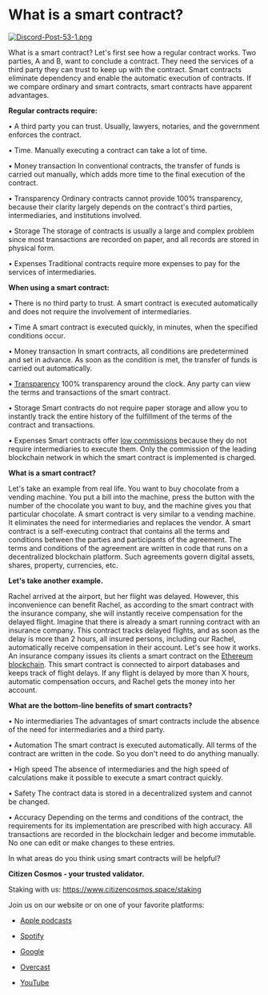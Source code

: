**What is a smart contract?**
=======================

[![Discord-Post-53-1.png](https://i.postimg.cc/JzvRmzSN/Discord-Post-53-1.png)](https://postimg.cc/4Y6DQsfy)

What is a smart contract? Let's first see how a regular contract works. Two parties, A and B, want to conclude a contract. They need the services of a third party they can trust to keep up with the contract. Smart contracts eliminate dependency and enable the automatic execution of contracts.
If we compare ordinary and smart contracts, smart contracts have apparent advantages.

**Regular contracts require:**

• A third party you can trust.
   Usually, lawyers, notaries, and the government enforces the contract.

• Time.
   Manually executing a contract can take a lot of time.

• Money transaction
   In conventional contracts, the transfer of funds is carried out manually, which adds more time to the final execution of the contract.

• Transparency
   Ordinary contracts cannot provide 100% transparency, because their clarity largely depends on the contract's third parties, intermediaries, and institutions involved.

• Storage
   The storage of contracts is usually a large and complex problem since most transactions are recorded on paper, and all records are stored in physical form.

• Expenses
   Traditional contracts require more expenses to pay for the services of intermediaries. 
   
   **When using a smart contract:**

• There is no third party to trust.
   A smart contract is executed automatically and does not require the involvement of intermediaries.

• Time
   A smart contract is executed quickly, in minutes, when the specified conditions occur.

• Money transaction
   In smart contracts, all conditions are predetermined and set in advance. As soon as the condition is met, the transfer of funds is carried out automatically.

•  [Transparency](https://etherscan.io)
   100% transparency around the clock. Any party can view the terms and transactions of the smart contract.

• Storage
   Smart contracts do not require paper storage and allow you to instantly track the entire history of the fulfillment of the terms of the contract and transactions.

• Expenses
   Smart contracts offer [low commissions](https://www.ethgasstation.info) because they do not require intermediaries to execute them. Only the commission of the leading blockchain network in which the smart contract is implemented is charged.

**What is a smart contract?**
 
 Let's take an example from real life. You want to buy chocolate from a vending machine. You put a bill into the machine, press the button with the number of the chocolate you want to buy, and the machine gives you that particular chocolate. A smart contract is very similar to a vending machine. It eliminates the need for intermediaries and replaces the vendor.
 A smart contract is a self-executing contract that contains all the terms and conditions between the parties and participants of the agreement. The terms and conditions of the agreement are written in code that runs on a decentralized blockchain platform. Such agreements govern digital assets, shares, property, currencies, etc.

**Let's take another example.**

Rachel arrived at the airport, but her flight was delayed. However, this inconvenience can benefit Rachel, as according to the smart contract with the insurance company, she will instantly receive compensation for the delayed flight. Imagine that there is already a smart running contract with an insurance company. This contract tracks delayed flights, and as soon as the delay is more than 2 hours, all insured persons, including our Rachel, automatically receive compensation in their account.
Let's see how it works.
 An insurance company issues its clients a smart contract on the [Ethereum blockchain](https://ethereum.org/en/). This smart contract is connected to airport databases and keeps track of flight delays. If any flight is delayed by more than X hours, automatic compensation occurs, and Rachel gets the money into her account.

**What are the bottom-line benefits of smart contracts?**

• No intermediaries
   The advantages of smart contracts include the absence of the need for intermediaries and a third party.

• Automation
   The smart contract is executed automatically. All terms of the contract are written in the code. So you don't need to do anything manually.

• High speed
   The absence of intermediaries and the high speed of calculations make it possible to execute a smart contract quickly.

• Safety
   The contract data is stored in a decentralized system and cannot be changed.

• Accuracy
   Depending on the terms and conditions of the contract, the requirements for its implementation are prescribed with high accuracy. All transactions are recorded in the blockchain ledger and become immutable. No one can edit or make changes to these entries.

In what areas do you think using smart contracts will be helpful?

**Citizen Cosmos - your trusted validator.**

Staking with us: https://www.citizencosmos.space/staking


Join us on our website or on one of your favorite platforms: 

- [Apple podcasts](https://clck.ru/sGee3)

- [Spotify](https://clck.ru/sGef8)

- [Google](https://clck.ru/sGefm)

- [Overcast](https://clck.ru/sGegJ)

- [YouTube](https://clck.ru/sGegw)
